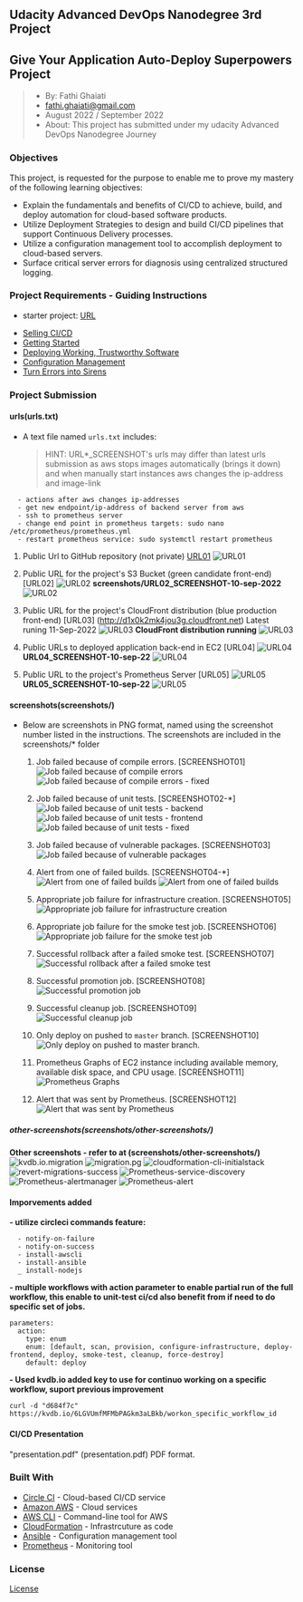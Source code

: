 ## Udacity Advanced DevOps Nanodegree 3rd Project
## Give Your Application Auto-Deploy Superpowers Project
 
> - By: Fathi Ghaiati
> - fathi.ghaiati@gmail.com
> - August 2022 / September 2022
> - About: This project has submitted under my udacity Advanced DevOps Nanodegree Journey

### Objectives
This project, is requested for the purpose to enable me to prove my mastery of the following learning objectives:

- Explain the fundamentals and benefits of CI/CD to achieve, build, and deploy automation for cloud-based software products.
- Utilize Deployment Strategies to design and build CI/CD pipelines that support Continuous Delivery processes.
- Utilize a configuration management tool to accomplish deployment to cloud-based servers.
- Surface critical server errors for diagnosis using centralized structured logging.

### Project Requirements - Guiding Instructions 
- starter project: [URL](https://github.com/udacity/cdond-c3-projectstarter)

* [Selling CI/CD](instructions/0-selling-cicd.md)
* [Getting Started](instructions/1-getting-started.md)
* [Deploying Working, Trustworthy Software](instructions/2-deploying-trustworthy-code.md)
* [Configuration Management](instructions/3-configuration-management.md)
* [Turn Errors into Sirens](instructions/4-turn-errors-into-sirens.md)

### Project Submission

#### urls(urls.txt)
- A text file named `urls.txt` includes:
  > HINT: URL*_SCREENSHOT's urls may differ than latest urls submission as aws stops images automatically (brings it down) and when manually start instances aws changes the ip-address and image-link
```
  - actions after aws changes ip-addresses
  - get new endpoint/ip-address of backend server from aws
  - ssh to prometheus server
  - change end point in prometheus targets: sudo nano /etc/prometheus/prometheus.yml
  - restart prometheus service: sudo systemctl restart prometheus
```
     
  1. Public Url to GitHub repository (not private) [URL01](https://github.com/fghaiati/uda-fg-cicd)
  ![URL01](screenshots/URL01_SCREENSHOT.png)

  1. Public URL for the project's S3 Bucket (green candidate front-end) [URL02]
  ![URL02](screenshots/URL02_SCREENSHOT.png)
  **screenshots/URL02_SCREENSHOT-10-sep-2022**
  ![URL02](screenshots/URL02_SCREENSHOT-10-sep-2022.png)


  1. Public URL for the project's CloudFront distribution (blue production front-end) [URL03]
  (http://d1x0k2mk4jou3g.cloudfront.net)  Latest runing 11-Sep-2022
  ![URL03](screenshots/URL03_SCREENSHOT_11-sep-2022.png)
  **CloudFront distribution running**
  ![URL03](screenshots/URL03_SCREENSHOT_RUN_11-sep-2022.png)

  1. Public URLs to deployed application back-end in EC2 [URL04]
  ![URL04](screenshots/URL04_SCREENSHOT.png)
  **URL04_SCREENSHOT-10-sep-22**
  ![URL04](screenshots/URL04_SCREENSHOT-10-sep-22.png)


  1. Public URL to the project's Prometheus Server [URL05]
  ![URL05](screenshots/URL05_SCREENSHOT.png)
  **URL05_SCREENSHOT-10-sep-22**
  ![URL05](screenshots/URL05_SCREENSHOT-10-sep-22.png)


#### screenshots(screenshots/)
- Below are screenshots in PNG format, named using the screenshot number listed in the instructions. The screenshots are included in the screenshots/* folder

  1. Job failed because of compile errors. [SCREENSHOT01]
  ![Job failed because of compile errors](screenshots/SCREENSHOT01.png)
  ![Job failed because of compile errors - fixed](screenshots/SCREENSHOT01-FIXED.png)
  
  1. Job failed because of unit tests. [SCREENSHOT02-*]
  ![Job failed because of unit tests - backend](screenshots/SCREENSHOT02-backend-unit-test.png)
  ![Job failed because of unit tests - frontend](screenshots/SCREENSHOT02-frontend-unit-test.png)
  ![Job failed because of unit tests - fixed](screenshots/SCREENSHOT02-FIXED.png)
  
  1. Job failed because of vulnerable packages. [SCREENSHOT03]
  ![Job failed because of vulnerable packages](screenshots/SCREENSHOT03.png)

  1. Alert from one of failed builds. [SCREENSHOT04-*]
  ![Alert from one of failed builds](screenshots/SCREENSHOT04-SLACK.png)
  ![Alert from one of failed builds](screenshots/SCREENSHOT04-EMAIL.png)

  1. Appropriate job failure for infrastructure creation. [SCREENSHOT05]
  ![Appropriate job failure for infrastructure creation](screenshots/SCREENSHOT05.png)

  1. Appropriate job failure for the smoke test job. [SCREENSHOT06]
  ![Appropriate job failure for the smoke test job](screenshots/SCREENSHOT06.png)

  1. Successful rollback after a failed smoke test. [SCREENSHOT07]  
  ![Successful rollback after a failed smoke test](screenshots/SCREENSHOT07.png)

  1. Successful promotion job. [SCREENSHOT08]
  ![Successful promotion job](screenshots/SCREENSHOT08.png)

  1. Successful cleanup job. [SCREENSHOT09]
  ![Successful cleanup job](screenshots/SCREENSHOT09.png)

  1. Only deploy on pushed to `master` branch. [SCREENSHOT10]
  ![Only deploy on pushed to `master` branch.](screenshots/SCREENSHOT10.png)

  1. Prometheus Graphs of EC2 instance including available memory, available disk space, and CPU usage. [SCREENSHOT11]
  ![Prometheus Graphs](screenshots/SCREENSHOT11.png)

  1. Alert that was sent by Prometheus. [SCREENSHOT12]
  ![Alert that was sent by Prometheus](screenshots/SCREENSHOT12.png)

##### other-screenshots(screenshots/other-screenshots/)
  **Other screenshots - refer to at (screenshots/other-screenshots/)** 
  ![kvdb.io.migration](screenshots/other-screenshots/kvdb.io.migration.png)
  ![migration.pg](screenshots/other-screenshots/migration.pg.png)
  ![cloudformation-cli-initialstack](screenshots/other-screenshots/cloudformation-cli-initialstack.png)
  ![revert-migrations-success](screenshots/other-screenshots/revert-migrations-success.png)
  ![Prometheus-service-discovery](screenshots/other-screenshots/Prometheus-service-discovery.png)
  ![Prometheus-alertmanager](screenshots/other-screenshots/Prometheus-alertmanager.png)
  ![Prometheus-alert](screenshots/other-screenshots/Prometheus-alert.png)

#### Imporvements added
**- utilize circleci commands feature:**
```
  - notify-on-failure
  - notify-on-success
  - install-awscli
  - install-ansible
  _ install-nodejs 
```

**- multiple workflows with action parameter to enable partial run of the full workflow, this enable to unit-test ci/cd also benefit from if need to do specific set of jobs.**
```
parameters:
  action:
    type: enum
    enum: [default, scan, provision, configure-infrastructure, deploy-frontend, deploy, smoke-test, cleanup, force-destroy]
    default: deploy
```

**- Used kvdb.io added key to use for continuo working on a specific workflow, suport previous improvement**
```
curl -d "d684f7c" https://kvdb.io/6LGVUmfMFMbPAGkm3aLBkb/workon_specific_workflow_id
```

#### CI/CD Presentation 
"presentation.pdf" (presentation.pdf) PDF format. 

### Built With

- [Circle CI](www.circleci.com) - Cloud-based CI/CD service
- [Amazon AWS](https://aws.amazon.com/) - Cloud services
- [AWS CLI](https://aws.amazon.com/cli/) - Command-line tool for AWS
- [CloudFormation](https://aws.amazon.com/cloudformation/) - Infrastrcuture as code
- [Ansible](https://www.ansible.com/) - Configuration management tool
- [Prometheus](https://prometheus.io/) - Monitoring tool

### License

[License](LICENSE.md)
